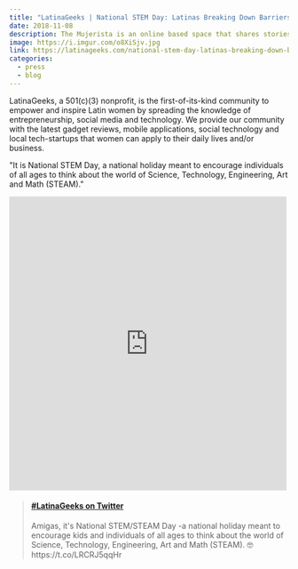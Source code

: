 ```yaml
---
title: "LatinaGeeks | National STEM Day: Latinas Breaking Down Barriers In Technology"
date: 2018-11-08
description: The Mujerista is an online based space that shares stories and experiences that impact, empower, and celebrate Latinas.
image: https://i.imgur.com/o8XiSjv.jpg
link: https://latinageeks.com/national-stem-day-latinas-breaking-down-barriers-in-technology/
categories:
  - press
  - blog
---
```


LatinaGeeks, a 501(c)(3) nonprofit, is the first-of-its-kind community to empower and inspire Latin women by spreading the knowledge of entrepreneurship, social media and technology. We provide our community with the latest gadget reviews, mobile applications, social technology and local tech-startups that women can apply to their daily lives and/or business.

"It is National STEM Day, a national holiday meant to encourage individuals of all ages to think about the world of Science, Technology, Engineering, Art and Math (STEAM)."

<iframe loading="lazy" src="https://www.facebook.com/plugins/post.php?href=https%3A%2F%2Fwww.facebook.com%2Flatinageeks%2Fposts%2F1458624940948661&width=500" width="500" height="529" style="border:none;overflow:hidden" scrolling="no" frameborder="0" allowTransparency="true" allow="encrypted-media"></iframe>

<blockquote class="embedly-card" data-card-controls="0"><h4><a href="https://twitter.com/LatinaGeeks/status/1060701398676004864">#LatinaGeeks on Twitter</a></h4><p>Amigas, it's National STEM/STEAM Day -a national holiday meant to encourage kids and individuals of all ages to think about the world of Science, Technology, Engineering, Art and Math (STEAM). 🤓 https://t.co/LRCRJ5qqHr</p></blockquote>
<script async src="//cdn.embedly.com/widgets/platform.js" charset="UTF-8"></script>
